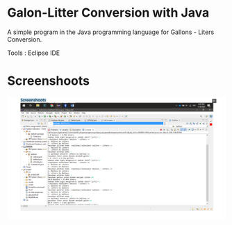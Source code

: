 # Galon-Litter Conversion with Java
A simple program in the Java programming language for Gallons - Liters Conversion.

Tools : Eclipse IDE
      
# Screenshoots
 ![Gambar1](https://github.com/diazamaliana/Galon-LitterConversion/blob/master/Screenshot%20(292).png)


